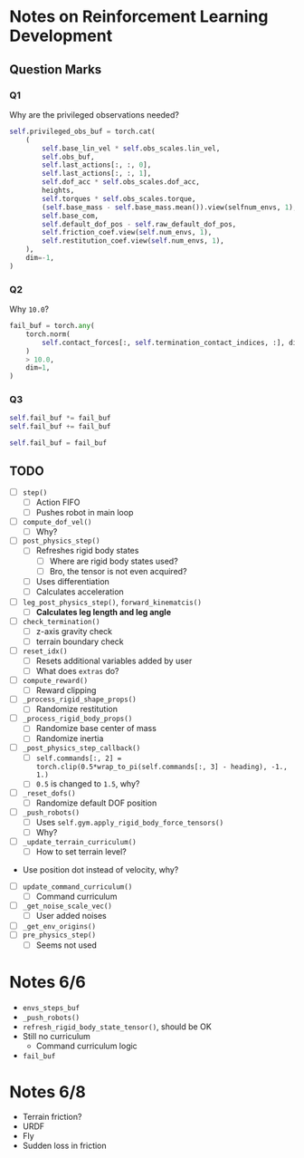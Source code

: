 # Notes on Reinforcement Learning Development

## Question Marks

### Q1

Why are the privileged observations needed?

```python
self.privileged_obs_buf = torch.cat(
    (
        self.base_lin_vel * self.obs_scales.lin_vel,
        self.obs_buf,
        self.last_actions[:, :, 0],
        self.last_actions[:, :, 1],
        self.dof_acc * self.obs_scales.dof_acc,
        heights,
        self.torques * self.obs_scales.torque,
        (self.base_mass - self.base_mass.mean()).view(selfnum_envs, 1),
        self.base_com,
        self.default_dof_pos - self.raw_default_dof_pos,
        self.friction_coef.view(self.num_envs, 1),
        self.restitution_coef.view(self.num_envs, 1),
    ),
    dim=-1,
)
```

### Q2

Why `10.0`?

```python
fail_buf = torch.any(
    torch.norm(
        self.contact_forces[:, self.termination_contact_indices, :], dim=-1
    )
    > 10.0,
    dim=1,
)
```

### Q3

```python
self.fail_buf *= fail_buf
self.fail_buf += fail_buf

self.fail_buf = fail_buf
```

## TODO

- [ ] `step()`
  - [ ] Action FIFO
  - [ ] Pushes robot in main loop
- [ ] `compute_dof_vel()`
  - [ ] Why?
- [ ] `post_physics_step()`
  - [ ] Refreshes rigid body states
    - [ ] Where are rigid body states used?
    - [ ] Bro, the tensor is not even acquired?
  - [ ] Uses differentiation
  - [ ] Calculates acceleration
- [ ] `leg_post_physics_step()`, `forward_kinematcis()`
  - [ ] **Calculates leg length and leg angle**
- [ ] `check_termination()`
  - [ ] z-axis gravity check
  - [ ] terrain boundary check
- [ ] `reset_idx()`
  - [ ] Resets additional variables added by user
  - [ ] What does `extras` do?
- [ ] `compute_reward()`
  - [ ] Reward clipping
- [ ] `_process_rigid_shape_props()`
  - [ ] Randomize restitution
- [ ] `_process_rigid_body_props()`
  - [ ] Randomize base center of mass
  - [ ] Randomize inertia
- [ ] `_post_physics_step_callback()`
  - [ ] `self.commands[:, 2] = torch.clip(0.5*wrap_to_pi(self.commands[:, 3] - heading), -1., 1.)`
  - [ ] `0.5` is changed to `1.5`, why?
- [ ] `_reset_dofs()`
  - [ ] Randomize default DOF position
- [ ] `_push_robots()`
  - [ ] Uses `self.gym.apply_rigid_body_force_tensors()`
  - [ ] Why?
- [ ] `_update_terrain_curriculum()`
  - [ ] How to set terrain level?
- Use position dot instead of velocity, why?
- [ ] `update_command_curriculum()`
  - [ ] Command curriculum
- [ ] `_get_noise_scale_vec()`
  - [ ] User added noises
- [ ] `_get_env_origins()`
- [ ] `pre_physics_step()`
  - [ ] Seems not used

# Notes 6/6

- `envs_steps_buf`
- `_push_robots()`
- `refresh_rigid_body_state_tensor()`, should be OK
- Still no curriculum
  - Command curriculum logic
- `fail_buf`

# Notes 6/8

- Terrain friction?
- URDF
- Fly
- Sudden loss in friction
